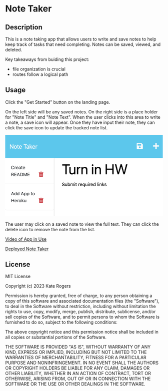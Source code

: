 # Note Taker

## Description

This is a note taking app that allows users to write and save notes to help keep track of tasks that need completing. Notes can be saved, viewed, and deleted.

Key takeaways from buiding this project:
- file organization is crucial
- routes follow a logical path

## Usage

Click the "Get Started" button on the landing page.

On the left side will be any saved notes. On the right side is a place holder for "Note Title" and "Note Text". When the user clicks into this area to write a note, a save icon will appear. Once they have input their note, they can click the save icon to update the tracked note list. 

![Screenshot of Note Taker App](public/assets/noteTakerSS.png)

The user may click on a saved note to view the full text. They can click the delete icon to remove the note from the list.

[Video of App in Use](https://drive.google.com/file/d/1JQqF5eLd5Pzy4ysUrcULA2gYo2wkhYm4/view)

[Deployed Note Taker](https://knote-taker.herokuapp.com/)


## License

MIT License

Copyright (c) 2023 Kate Rogers

Permission is hereby granted, free of charge, to any person obtaining a copy
of this software and associated documentation files (the "Software"), to deal
in the Software without restriction, including without limitation the rights
to use, copy, modify, merge, publish, distribute, sublicense, and/or sell
copies of the Software, and to permit persons to whom the Software is
furnished to do so, subject to the following conditions:

The above copyright notice and this permission notice shall be included in all
copies or substantial portions of the Software.

THE SOFTWARE IS PROVIDED "AS IS", WITHOUT WARRANTY OF ANY KIND, EXPRESS OR
IMPLIED, INCLUDING BUT NOT LIMITED TO THE WARRANTIES OF MERCHANTABILITY,
FITNESS FOR A PARTICULAR PURPOSE AND NONINFRINGEMENT. IN NO EVENT SHALL THE
AUTHORS OR COPYRIGHT HOLDERS BE LIABLE FOR ANY CLAIM, DAMAGES OR OTHER
LIABILITY, WHETHER IN AN ACTION OF CONTRACT, TORT OR OTHERWISE, ARISING FROM,
OUT OF OR IN CONNECTION WITH THE SOFTWARE OR THE USE OR OTHER DEALINGS IN THE
SOFTWARE.
